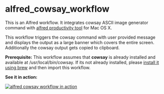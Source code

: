 # alfred_cowsay_workflow
This is an Alfred workflow. It integrates cowsay ASCII image generator command with [alfred productivity tool](https://www.alfredapp.com/) for Mac OS X.

This workflow triggers the cowsay command with user provided message and displays the output as a large banner which covers the entire screen. Additionally the cowsay output gets copied to clipboard. 

**Prerequisite:**
This workflow assumes that **cowsay** is already installed and available at /usr/local/bin/cowsay. If its not already installed, please [install it using brew](http://macappstore.org/cowsay/ "install cowsay in Mac") and then import this workflow.

**See it in action:**

[![alfred cowsay workflow in action](https://img.youtube.com/vi/B4kz8WVHQWU/0.jpg)](https://www.youtube.com/watch?v=B4kz8WVHQWU)
